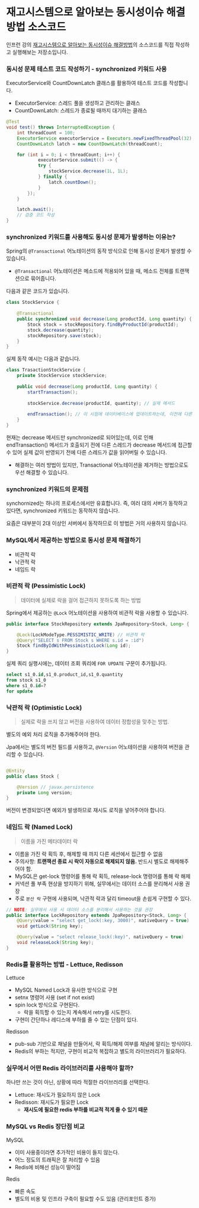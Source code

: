 # 재고시스템으로 알아보는 동시성이슈 해결방법 소스코드

인프런 강의 [재고시스템으로 알아보는 동시성이슈 해결방법](https://www.inflearn.com/course/%EB%8F%99%EC%8B%9C%EC%84%B1%EC%9D%B4%EC%8A%88-%EC%9E%AC%EA%B3%A0%EC%8B%9C%EC%8A%A4%ED%85%9C)의 소스코드를 직접 작성하고 실행해보는 저장소입니다.

### 동시성 문제 테스트 코드 작성하기 - synchronized 키워드 사용

ExecutorService와 CountDownLatch 클래스를 활용하여 테스트 코드를 작성합니다.

- ExecutorService: 스레드 풀을 생성하고 관리하는 클래스
- CountDownLatch: 스레드가 종료될 때까지 대기하는 클래스

```Java
@Test
void test() throws InterruptedException {
    int threadCount = 100;
    ExecutorService executorService = Executors.newFixedThreadPool(32);
    CountDownLatch latch = new CountDownLatch(threadCount);

    for (int i = 0; i < threadCount; i++) {
            executorService.submit(() -> {
            try {
                stockService.decrease(1L, 1L);
            } finally {
                latch.countDown();
            }
        });
    }

    latch.await();
    // 검증 코드 작성
}
```

### synchronized 키워드를 사용해도 동시성 문제가 발생하는 이유는?

Spring의 `@Transactional` 어노테이션의 동작 방식으로 인해 동시성 문제가 발생할 수 있습니다.

- `@Transactional` 어노테이션은 메소드에 적용되어 있을 때, 메소드 전체를 트랜잭션으로 묶어줍니다.

다음과 같은 코드가 있습니다.

```Java
class StockService {
	
    @Transactional
    public synchronized void decrease(Long productId, Long quantity) {
        Stock stock = stockRepository.findByProductId(productId);
        stock.decrease(quantity);
        stockRepository.save(stock);
    }
}
```

실제 동작 예시는 다음과 같습니다.

```Java
class TrasactionStockService {
    private StockService stockService;
    
    public void decrease(Long productId, Long quantity) {
        startTransaction();
		
        stockService.decrease(productId, quantity); // 실제 메서드
		
        endTransaction(); // 이 시점에 데이터베이스에 업데이트하는데, 이전에 다른 스레드가 decrease 메서드에 접근할 수 있다!!!
    }
}
```

현재는 decrease 메서드만 synchronized로 되어있는데, 이로 인해 endTransaction() 메서드가 호출되기 전에 다른 스레드가 decrease 메서드에 접근할 수 있어 실제 값이 반영되기 전에 다른 스레드가 값을 읽어버릴 수 있습니다.

- 해결하는 여러 방법이 있지만, Transactional 어노테이션을 제거하는 방법으로도 우선 해결할 수 있습니다.

### synchronized 키워드의 문제점

synchornized는 하나의 프로세스에서만 유효합니다. 즉, 여러 대의 서버가 동작하고 있다면, synchronized 키워드는 동작하지 않습니다.

요즘은 대부분이 2대 이상인 서버에서 동작하므로 이 방법은 거의 사용하지 않습니다.

### MySQL에서 제공하는 방법으로 동시성 문제 해결하기

- 비관적 락
- 낙관적 락 
- 네임드 락

### 비관적 락 (Pessimistic Lock)

> 데이터에 실제로 락을 걸어 접근하지 못하도록 하는 방법

Spring에서 제공하는 `@Lock` 어노테이션을 사용하여 비관적 락을 사용할 수 있습니다.

```Java
public interface StockRepository extends JpaRepository<Stock, Long> {

	@Lock(LockModeType.PESSIMISTIC_WRITE) // 비관적 락
	@Query("SELECT s FROM Stock s WHERE s.id = :id")
	Stock findByIdWithPessimisticLock(Long id);
}
```

실제 쿼리 실행시에는, 데이터 조회 쿼리에 `FOR UPDATE` 구문이 추가됩니다.

```SQL
select s1_0.id,s1_0.product_id,s1_0.quantity 
from stock s1_0 
where s1_0.id=? 
for update
```

### 낙관적 락 (Optimistic Lock)

> 실제로 락을 쓰지 않고 버전을 사용하여 데이터 정합성을 맞추는 방법.

별도의 예외 처리 로직을 추가해주어야 한다.

Jpa에서는 별도의 버전 필드를 사용하고, `@Version` 어노테이션을 사용하여 버전을 관리할 수 있습니다.

```Java

@Entity
public class Stock {

    @Version // javax.persistence
    private Long version;
}
```

버전이 변경되었다면 예외가 발생하므로 재시도 로직을 넣어주어야 합니다.

### 네임드 락 (Named Lock)

> 이름을 가진 메타데이터 락

- 이름을 가진 락 획득 후, 해제할 때 까지 다른 세션에서 접근할 수 없음
- 주의사항: **트랜잭션 종료 시 락이 자동으로 해제되지 않음.** 반드시 별도로 해제해주어야 함.
- MySQL은 get-lock 명령어를 통해 락 획득, release-lock 명령어를 통해 락 해제
- 커넥션 풀 부족 현상을 방지하기 위해, 실무에서는 데이터 소스를 분리해서 사용 권장
- 주로 `분산 락` 구현에 사용되며, 낙관적 락과 달리 timeout을 손쉽게 구현할 수 있다.

```Java
// NOTE: 실무에서 사용 시 데이터 소스를 분리해서 사용하는 것을 권장
public interface LockRepository extends JpaRepository<Stock, Long> {
	@Query(value = "select get_lock(:key, 3000)", nativeQuery = true)
	void getLock(String key);

	@Query(value = "select release_lock(:key)", nativeQuery = true)
	void releaseLock(String key);
}
```

### Redis를 활용하는 방법 - Lettuce, Redisson

Lettuce
- MySQL Named Lock과 유사한 방식으로 구현
- setnx 명령어 사용 (set if not exist)
- spin lock 방식으로 구현된다.
  - 락을 획득할 수 있는지 계속해서 retry를 시도한다.
- 구현이 간단하나 레디스에 부하를 줄 수 있는 단점이 있다.

Redisson
- pub-sub 기반으로 채널을 만들어서, 락 획득/해제 여부를 채널에 알리는 방식이다.
- Redis의 부하는 적지만, 구현이 비교적 복잡하고 별도의 라이브러리가 필요하다.

### 실무에서 어떤 Redis 라이브러리를 사용해야 할까?

하나만 쓰는 것이 아닌, 상황에 따라 적절한 라이브러리를 선택한다.

- Lettuce: 재시도가 필요하지 않은 Lock
- Redisson: 재시도가 필요한 Lock
  - **재시도에 필요한 redis 부하를 비교적 적게 줄 수 있기 때문**

### MySQL vs Redis 장단점 비교

MySQL
- 이미 사용중이라면 추가적인 비용이 들지 않는다.
- 어느 정도의 트래픽은 잘 처리할 수 있음
- Redis에 비해선 성능이 떨어짐

Redis
- 빠른 속도
- 별도의 비용 및 인프라 구축이 필요할 수도 있음 (관리포인트 증가)

